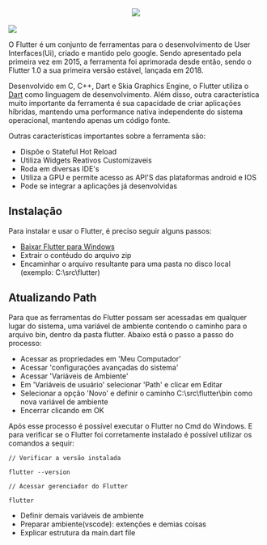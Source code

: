
<div align="center">
  <img src="https://user-images.githubusercontent.com/61476935/120003533-38040600-bfac-11eb-9ead-49cf1dc50c62.png">
</div>
<br>
<img src="https://img.shields.io/static/v1?label=flutter&message=Framework&color=blue&style=for-the-badge&logo=Flutter"/>


O Flutter é um conjunto de ferramentas para o desenvolvimento de User Interfaces(Ui), criado e mantido pelo google. Sendo apresentado pela primeira vez em 2015, a ferramenta foi aprimorada desde então, sendo o Flutter 1.0 a sua primeira versão estável, lançada em 2018. 

Desenvolvido em C, C++, Dart e Skia Graphics Engine, o Flutter utiliza o [Dart](https://github.com/VictorSantos12/Dart#maps) como linguagem de desenvolvimento. Além disso, outra característica muito importante da ferramenta é sua capacidade de criar aplicações híbridas, mantendo uma performance nativa independente do sistema operacional, mantendo apenas um código fonte.

Outras características importantes sobre a ferramenta são:

- Dispõe o Stateful Hot Reload
- Utiliza Widgets Reativos Customizaveis
- Roda em diversas IDE's
- Utiliza a GPU e permite acesso as API'S das plataformas android e IOS
- Pode se integrar a aplicações já desenvolvidas


<h2>Instalação</h2>


Para instalar e usar o Flutter, é preciso seguir alguns passos:

- [Baixar Flutter para Windows](https://flutter.dev/docs/get-started/install/windows)
- Extrair o contéudo do arquivo zip
- Encaminhar o arquivo resultante para uma pasta no disco local (exemplo: C:\src\flutter)


<h2>Atualizando Path</h2>


Para que as ferramentas do Flutter possam ser acessadas em qualquer lugar do sistema, uma variável de ambiente contendo o caminho para o arquivo bin, dentro da pasta flutter. Abaixo está o passo a passo do processo:

- Acessar as propriedades em 'Meu Computador'
- Acessar 'configurações avançadas do sistema'
- Acessar 'Variáveis de Ambiente'
- Em 'Variáveis de usuário' selecionar 'Path' e clicar em Editar
- Selecionar a opção 'Novo' e definir o caminho C:\src\flutter\bin como nova variável de ambiente
- Encerrar clicando em OK

Após esse processo é possível executar o Flutter no Cmd do Windows. E para verificar se o Flutter foi corretamente instalado é possível utilizar os comandos a sequir:

    // Verificar a versão instalada

    flutter --version

    // Acessar gerenciador do Flutter

    flutter

- Definir demais variáveis de ambiente
- Preparar ambiente(vscode): extenções e demias coisas
- Explicar estrutura da main.dart file
